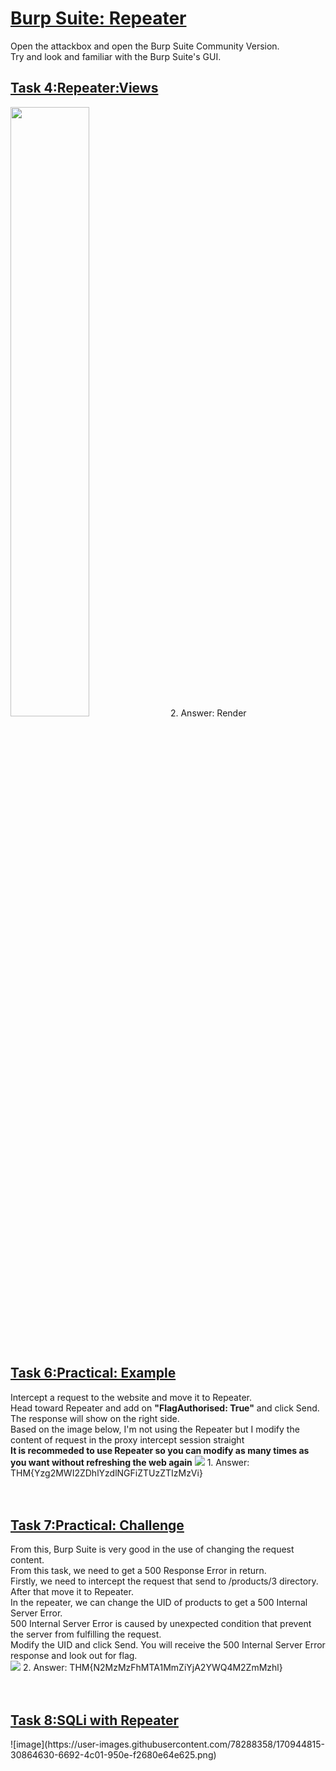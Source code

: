 <h1><ins>Burp Suite: Repeater</ins></h1>
Open the attackbox and open the Burp Suite Community Version. <br>
Try and look and familiar with the Burp Suite's GUI. <br>

<h2><ins>Task 4:Repeater:Views</ins></h2>
<img src=https://user-images.githubusercontent.com/78288358/171150214-0f51b850-986c-4019-8346-ef284cc53e83.png style="width:50%; height:50%;">
2. Answer: Render<br><br><br>

<h2><ins>Task 6:Practical: Example</ins></h2>
Intercept a request to the website and move it to Repeater.<br>
Head toward Repeater and add on <b>"FlagAuthorised: True"</b> and click Send. The response will show on the right side.<br>
Based on the image below, I'm not using the Repeater but I modify the content of request in the proxy intercept session straight<br>
<b>It is recommeded to use Repeater so you can modify as many times as you want without refreshing the web again</b>
<img src=https://user-images.githubusercontent.com/78288358/170943074-71910b82-22ac-4c9b-82f2-98251ef962e6.png style"width:50%; height:50%;">
1. Answer: THM{Yzg2MWI2ZDhlYzdlNGFiZTUzZTIzMzVi}<br><br><br>

<h2><ins>Task 7:Practical: Challenge</ins></h2>
From this, Burp Suite is very good in the use of changing the request content. <br>
From this task, we need to get a 500 Response Error in return. <br>
Firstly, we need to intercept the request that send to /products/3 directory. After that move it to Repeater.<br>
In the repeater, we can change the UID of products to get a 500 Internal Server Error.<br>
500 Internal Server Error is caused by unexpected condition that prevent the server from fulfilling the request.<br>
Modify the UID and click Send. You will receive the 500 Internal Server Error response and look out for flag. <br>
<img src=https://user-images.githubusercontent.com/78288358/170944005-f4480a12-c44a-4937-a1b5-ce6cfd43c236.png>
2. Answer: THM{N2MzMzFhMTA1MmZiYjA2YWQ4M2ZmMzhl}<br><br><br>
<h2><ins>Task 8:SQLi with Repeater</ins></h2>
![image](https://user-images.githubusercontent.com/78288358/170944815-30864630-6692-4c01-950e-f2680e64e625.png)
